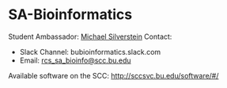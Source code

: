 # SA-Bioinformatics

Student Ambassador: [Michael Silverstein](https://michaelsilverstein.github.io/)
Contact: 
* Slack Channel: bubioinformatics.slack.com
* Email: rcs_sa_bioinfo@scc.bu.edu

Available software on the SCC: http://sccsvc.bu.edu/software/#/

